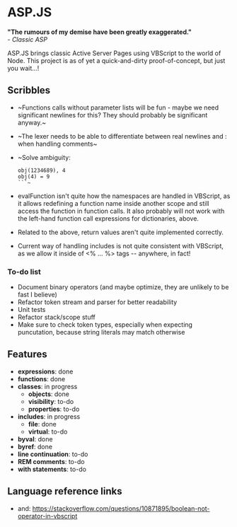 # ASP.JS

**"The rumours of my demise have been greatly exaggerated."**\
*- Classic ASP*

ASP.JS brings classic Active Server Pages using VBScript
to the world of Node.
This project is as of yet a quick-and-dirty proof-of-concept, but just you
wait...!


## Scribbles

* ~Functions calls without parameter lists will be fun - maybe we need
  significant newlines for this? They should probably be significant anyway.~

* ~The lexer needs to be able to differentiate between real newlines and : when
  handling comments~

* ~Solve ambiguity:
  ```
  obj(1234689), 4
  obj(4) = 9
  ```~

* evalFunction isn't quite how the namespaces are handled in VBScript,
  as it allows redefining a function name inside another scope and still
  access the function in function calls. It also probably will not work
  with the left-hand function call expressions for dictionaries, above.

* Related to the above, return values aren't quite implemented correctly.

* Current way of handling includes is not quite consistent with VBScript,
  as we allow it inside of <% ... %> tags -- anywhere, in fact!

### To-do list
* Document binary operators (and maybe optimize, they are unlikely to be fast I believe)
* Refactor token stream and parser for better readability
* Unit tests
* Refactor stack/scope stuff
* Make sure to check token types, especially when expecting puncutation,
  because string literals may match otherwise

## Features
* **expressions**: done
* **functions**: done
* **classes**: in progress
  * **objects**: done
  * **visibility**: to-do
  * **properties**: to-do
* **includes**: in progress
  * **file**: done
  * **virtual**: to-do
* **byval**: done
* **byref**: done
* **line continuation**: to-do
* **REM comments**: to-do
* **with statements**: to-do

## Language reference links
* and: https://stackoverflow.com/questions/10871895/boolean-not-operator-in-vbscript

